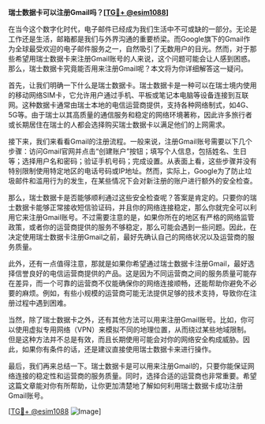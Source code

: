 **瑞士数据卡可以注册Gmail吗？[[TG💪+ @esim1088](https://t.me/s/esim1088)]**

在当今这个数字化时代，电子邮件已经成为我们生活中不可或缺的一部分。无论是工作还是生活，邮箱都是我们与外界沟通的重要桥梁。而Google旗下的Gmail作为全球最受欢迎的电子邮件服务之一，自然吸引了无数用户的目光。然而，对于那些希望用瑞士数据卡来注册Gmail账号的人来说，这个问题可能会让人感到困惑。那么，瑞士数据卡究竟能否用来注册Gmail呢？本文将为你详细解答这一疑问。

首先，让我们明确一下什么是瑞士数据卡。瑞士数据卡是一种可以在瑞士境内使用的移动网络SIM卡，它允许用户通过手机、平板或笔记本电脑等设备连接到互联网。这种数据卡通常由瑞士本地的电信运营商提供，支持各种网络制式，如4G、5G等。由于瑞士以其高质量的通信服务和稳定的网络环境著称，因此许多旅行者或长期居住在瑞士的人都会选择购买瑞士数据卡以满足他们的上网需求。

接下来，我们来看看Gmail的注册流程。一般来说，注册Gmail账号需要以下几个步骤：访问Gmail官网并点击“创建账户”按钮；填写个人信息，包括姓名、生日等；选择用户名和密码；验证手机号码；完成设置。从表面上看，这些步骤并没有特别限制使用特定地区的电话号码或IP地址。然而，实际上，Google为了防止垃圾邮件和滥用行为的发生，在某些情况下会对新注册的账户进行额外的安全检查。

那么，瑞士数据卡是否能够顺利通过这些安全检查呢？答案是肯定的。只要你的瑞士数据卡能够正常接收短信验证码，并且你的网络连接稳定，那么你就完全可以利用它来注册Gmail账号。不过需要注意的是，如果你所在的地区有严格的网络监管政策，或者你的运营商提供的服务不够稳定，那么可能会遇到一些问题。因此，在决定使用瑞士数据卡注册Gmail之前，最好先确认自己的网络状况以及运营商的服务质量。

此外，还有一点值得注意，那就是如果你希望通过瑞士数据卡注册Gmail，最好选择信誉良好的电信运营商提供的产品。这是因为不同运营商之间的服务质量可能存在差异，而一个可靠的运营商不仅能确保你的网络连接顺畅，还能帮助你避免不必要的麻烦。例如，有些小规模的运营商可能无法提供足够的技术支持，导致你在注册过程中遇到困难。

当然，除了瑞士数据卡之外，还有其他方法可以用来注册Gmail账号。比如，你可以使用虚拟专用网络（VPN）来模拟不同的地理位置，从而绕过某些地域限制。但是这种方法并不总是有效，而且长期使用可能会对你的网络安全构成威胁。因此，如果你有条件的话，还是建议直接使用瑞士数据卡来进行操作。

最后，我们再来总结一下。瑞士数据卡是可以用来注册Gmail的，只要你能保证网络连接的稳定性和运营商的服务质量。同时，选择合适的运营商也非常重要。希望这篇文章能对你有所帮助，让你更加清楚地了解如何利用瑞士数据卡成功注册Gmail账号。

[[TG💪+ @esim1088](https://t.me/s/esim1088) ![Image](https://i.postimg.cc/4NQfJmqS/Snipaste-2025-05-13-00-14-12.png)]